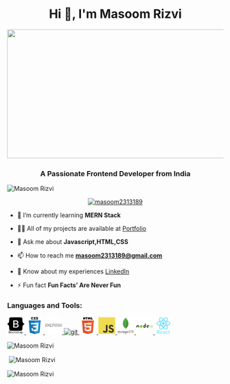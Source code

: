 <h1 align="center">Hi 👋, I'm Masoom Rizvi</h1>

<div align="center">
  <img src="https://img.etimg.com/thumb/height-450,width-600,imgsize-638053,msid-84146056/.jpg" width="600" height="300"/>
</div>

<h3 align="center">A Passionate Frontend Developer from India</h3>

<p align="left"> <img src="https://komarev.com/ghpvc/?username=masoom2313189&label=Profile%20views&color=0e75b6&style=flat" alt="Masoom Rizvi" /> </p>
<p align="center"> <a href="https://github.com/ryo-ma/github-profile-trophy"><img src="https://github-profile-trophy.vercel.app/?username=masoom2313189" alt="masoom2313189" /></a> </p>

- 🌱 I’m currently learning **MERN Stack**

- 👨‍💻 All of my projects are available at <a href="https://masoom2313189.github.io/" target="_blank">Portfolio</a>

- 💬 Ask me about **Javascript,HTML,CSS**

- 📫 How to reach me **masoom2313189@gmail.com**

- 📄 Know about my experiences <a href="https://www.linkedin.com/in/masoom-rizvi-a127b3235/" target="_blank">LinkedIn</a>

- ⚡ Fun fact **Fun Facts’ Are Never Fun**

<h3 align="left">Languages and Tools:</h3>
<p align="left"> <a href="https://getbootstrap.com" target="_blank" rel="noreferrer"> <img src="https://raw.githubusercontent.com/devicons/devicon/master/icons/bootstrap/bootstrap-plain-wordmark.svg" alt="bootstrap" width="40" height="40"/> </a> <a href="https://www.w3schools.com/css/" target="_blank" rel="noreferrer"> <img src="https://raw.githubusercontent.com/devicons/devicon/master/icons/css3/css3-original-wordmark.svg" alt="css3" width="40" height="40"/> </a> <a href="https://expressjs.com" target="_blank" rel="noreferrer"> <img src="https://raw.githubusercontent.com/devicons/devicon/master/icons/express/express-original-wordmark.svg" alt="express" width="40" height="40"/> </a> <a href="https://git-scm.com/" target="_blank" rel="noreferrer"> <img src="https://www.vectorlogo.zone/logos/git-scm/git-scm-icon.svg" alt="git" width="40" height="40"/> </a> <a href="https://www.w3.org/html/" target="_blank" rel="noreferrer"> <img src="https://raw.githubusercontent.com/devicons/devicon/master/icons/html5/html5-original-wordmark.svg" alt="html5" width="40" height="40"/> </a> <a href="https://developer.mozilla.org/en-US/docs/Web/JavaScript" target="_blank" rel="noreferrer"> <img src="https://raw.githubusercontent.com/devicons/devicon/master/icons/javascript/javascript-original.svg" alt="javascript" width="40" height="40"/> </a> <a href="https://www.mongodb.com/" target="_blank" rel="noreferrer"> <img src="https://raw.githubusercontent.com/devicons/devicon/master/icons/mongodb/mongodb-original-wordmark.svg" alt="mongodb" width="40" height="40"/> </a> <a href="https://nodejs.org" target="_blank" rel="noreferrer"> <img src="https://raw.githubusercontent.com/devicons/devicon/master/icons/nodejs/nodejs-original-wordmark.svg" alt="nodejs" width="40" height="40"/> </a> <a href="https://reactjs.org/" target="_blank" rel="noreferrer"> <img src="https://raw.githubusercontent.com/devicons/devicon/master/icons/react/react-original-wordmark.svg" alt="react" width="40" height="40"/> </a> </p>

<p><img align="center" src="https://github-readme-stats.vercel.app/api/top-langs?username=masoom2313189&show_icons=true&locale=en&layout=compact" alt="Masoom Rizvi" /></p>

<p>&nbsp;<img align="center" src="https://github-readme-stats.vercel.app/api?username=masoom2313189&show_icons=true&locale=en" alt="Masoom Rizvi" /></p>

<p><img align="center" src="https://github-readme-streak-stats.herokuapp.com/?user=masoom2313189&" alt="Masoom Rizvi" /></p>

